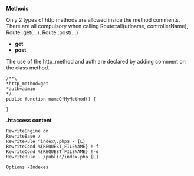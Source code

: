 
**Methods**

Only 2 types of http methods are allowed inside the method comments.
There are all compulsory when calling Route::all(urlname, controllerName), Route::get(...), Route::post(...)
- **get**
- **post**

The use of the http_method and auth are declared by adding comment on the class method.

```
/**\
*http_method=get
*auth=admin
*/
public function nameOfMyMethod() {

}
```


**.htaccess content**

```
RewriteEngine on
RewriteBase /
RewriteRule ^index\.php$ - [L]
RewriteCond %{REQUEST_FILENAME} !-f
RewriteCond %{REQUEST_FILENAME} !-d
RewriteRule . /public/index.php [L]

Options -Indexes
```

